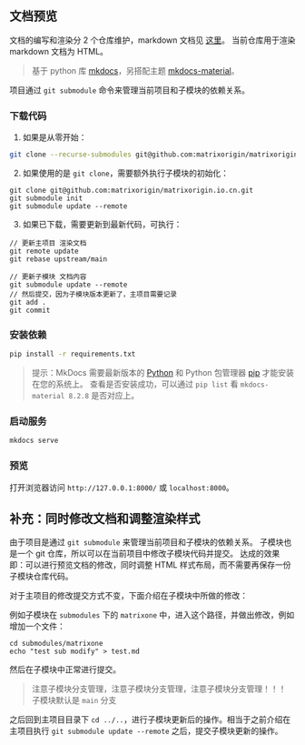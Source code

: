 ## 文档预览

文档的编写和渲染分 2 个仓库维护，markdown 文档见 [这里](https://github.com/matrixorigin/matrixone/tree/main/docs)。
当前仓库用于渲染 markdown 文档为 HTML。

> 基于 python 库 [mkdocs](https://www.mkdocs.org/getting-started/)，另搭配主题 [mkdocs-material](https://github.com/squidfunk/mkdocs-material)。

项目通过 `git submodule` 命令来管理当前项目和子模块的依赖关系。

### 下载代码

1. 如果是从零开始：

```bash
git clone --recurse-submodules git@github.com:matrixorigin/matrixorigin.io.cn.git
```

2. 如果使用的是 `git clone`，需要额外执行子模块的初始化：

```
git clone git@github.com:matrixorigin/matrixorigin.io.cn.git
git submodule init
git submodule update --remote
```

3. 如果已下载，需要更新到最新代码，可执行：

```
// 更新主项目 渲染文档
git remote update
git rebase upstream/main

// 更新子模块 文档内容
git submodule update --remote
// 然后提交，因为子模块版本更新了，主项目需要记录
git add .
git commit
```

### 安装依赖

```bash
pip install -r requirements.txt
```

> 提示：MkDocs 需要最新版本的 [Python](https://www.python.org/) 和 Python 包管理器 [pip](https://pip.readthedocs.io/en/stable/installing/) 才能安装在您的系统上。
> 查看是否安装成功，可以通过 `pip list` 看 `mkdocs-material 8.2.8` 是否对应上。

### 启动服务

```bash
mkdocs serve
```

### 预览

打开浏览器访问 `http://127.0.0.1:8000/` 或 `localhost:8000`。

## 补充：同时修改文档和调整渲染样式

由于项目是通过 `git submodule` 来管理当前项目和子模块的依赖关系。
子模块也是一个 git 仓库，所以可以在当前项目中修改子模块代码并提交。
达成的效果即：可以进行预览文档的修改，同时调整 HTML 样式布局，而不需要再保存一份子模块仓库代码。

对于主项目的修改提交方式不变，下面介绍在子模块中所做的修改：

例如子模块在 `submodules` 下的 `matrixone` 中，进入这个路径，并做出修改，例如增加一个文件：

```
cd submodules/matrixone
echo "test sub modify" > test.md
```

然后在子模块中正常进行提交。

> 注意子模块分支管理，注意子模块分支管理，注意子模块分支管理！！！
> 子模块默认是 `main` 分支

之后回到主项目目录下 `cd ../..`，进行子模块更新后的操作。相当于之前介绍在主项目执行 `git submodule update --remote` 之后，提交子模块更新的操作。
